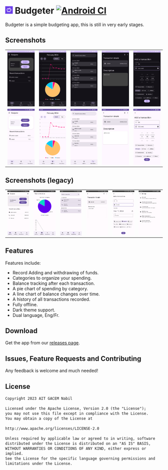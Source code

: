 # <img src="./app/play_store_512.png" alt="drawing" width="24"/> Budgeter [![Android CI](https://github.com/naitgacem/Budgeter/actions/workflows/android.yml/badge.svg?event=workflow_dispatch)](https://github.com/naitgacem/Budgeter/actions/workflows/android.yml)

Budgeter is a simple budgeting app, this is still in very early stages.

## Screenshots
<table>
  <tr>
    <td><img src="screenshots/1_dark.png" alt="Screenshot 1"></td>
    <td><img src="screenshots/2_dark.png" alt="Screenshot 2"></td>
    <td><img src="screenshots/3_dark.png" alt="Screenshot 3"></td>
    <td><img src="screenshots/4_dark.png" alt="Screenshot 4"></td>
    <td><img src="screenshots/5_dark.png" alt="Screenshot 5"></td>
  </tr>
   <tr>
    <td><img src="screenshots/1_light.png" alt="Screenshot 1"></td>
    <td><img src="screenshots/2_light.png" alt="Screenshot 2"></td>
    <td><img src="screenshots/3_light.png" alt="Screenshot 3"></td>
    <td><img src="screenshots/4_light.png" alt="Screenshot 4"></td>
    <td><img src="screenshots/5_light.png" alt="Screenshot 5"></td>  
  </tr>
</table>

## Screenshots (legacy)


<table>
  <tr>
    <td><img src="screenshots/Screenshot_1.png" alt="Screenshot 1"></td>
    <td><img src="screenshots/Screenshot_2.png" alt="Screenshot 2"></td>
    <td><img src="screenshots/Screenshot_3.png" alt="Screenshot 3"></td>
    <td><img src="screenshots/Screenshot_4.png" alt="Screenshot 4"></td>
    <td><img src="screenshots/Screenshot_5.png" alt="Screenshot 5"></td>
    <td><img src="screenshots/Screenshot_6.png" alt="Screenshot 6"></td>
  </tr>
   <tr>
    
  </tr>
</table>

## Features

Features include:

* Record Adding and withdrawing of funds.
* Categories to organize your spending.
* Balance tracking after each transaction.
* A pie chart of spending by category.
* A line chart of balance changes over time.
* A history of all transactions recorded.
* Fully offline.
* Dark theme support.
* Dual language, Eng/Fr.

## Download
Get the app from our [releases page](https://github.com/naitgacem/Budgeter/releases).

## Issues, Feature Requests and Contributing

Any feedback is welcome and much needed!

## License

    Copyright 2023 AIT GACEM Nabil

    Licensed under the Apache License, Version 2.0 (the "License");
    you may not use this file except in compliance with the License.
    You may obtain a copy of the License at

    http://www.apache.org/licenses/LICENSE-2.0

    Unless required by applicable law or agreed to in writing, software
    distributed under the License is distributed on an "AS IS" BASIS,
    WITHOUT WARRANTIES OR CONDITIONS OF ANY KIND, either express or implied.
    See the License for the specific language governing permissions and
    limitations under the License.
